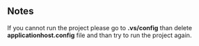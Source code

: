 

## Notes
If you cannot run the project please go to **.vs/config** than delete **applicationhost.config** file and than try to run the project again.
